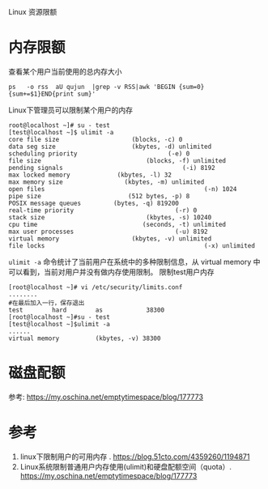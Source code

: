 Linux 资源限额
# 内存限额
查看某个用户当前使用的总内存大小
```
ps   -o rss  aU qujun  |grep -v RSS|awk 'BEGIN {sum=0}{sum+=$1}END{print sum}'
```

Linux下管理员可以限制某个用户的内存
```
root@localhost ~]# su - test
[test@localhost ~]$ ulimit -a
core file size                    (blocks, -c) 0
data seg size                     (kbytes, -d) unlimited
scheduling priority                         (-e) 0
file size                             (blocks, -f) unlimited
pending signals                                 (-i) 8192
max locked memory             (kbytes, -l) 32
max memory size                 (kbytes, -m) unlimited
open files                                            (-n) 1024
pipe size                        (512 bytes, -p) 8
POSIX message queues         (bytes, -q) 819200
real-time priority                            (-r) 0
stack size                            (kbytes, -s) 10240
cpu time                             (seconds, -t) unlimited
max user processes                            (-u) 8192
virtual memory                    (kbytes, -v) unlimited
file locks                                            (-x) unlimited
```

`ulimit -a` 命令统计了当前用户在系统中的多种限制信息，从 virtual memory 中可以看到，当前对用户并没有做内存使用限制。
限制test用户内存
```
[root@localhost ~]# vi /etc/security/limits.conf
........
#在最后加入一行，保存退出
test        hard        as            38300
[root@localhost ~]#su - test
[test@localhost ~]$ulimit -a
......
virtual memory          (kbytes, -v) 38300
```

# 磁盘配额
参考: https://my.oschina.net/emptytimespace/blog/177773


# 参考
1. linux下限制用户的可用内存 . https://blog.51cto.com/4359260/1194871
2. Linux系统限制普通用户内存使用(ulimit)和硬盘配额空间（quota）. https://my.oschina.net/emptytimespace/blog/177773